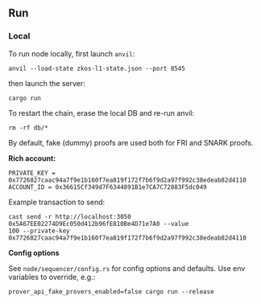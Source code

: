 ## Run

### Local

To run node locally, first launch `anvil`:

```
anvil --load-state zkos-l1-state.json --port 8545
```

then launch the server:

```
cargo run
```

To restart the chain, erase the local DB and re-run anvil:

```
rm -rf db/*
```

By default, fake (dummy) proofs are used both for FRI and SNARK proofs.

**Rich account:**

```
PRIVATE_KEY = 0x7726827caac94a7f9e1b160f7ea819f172f7b6f9d2a97f992c38edeab82d4110
ACCOUNT_ID = 0x36615Cf349d7F6344891B1e7CA7C72883F5dc049
```

Example transaction to send:

```
cast send -r http://localhost:3050 0x5A67EE02274D9Ec050d412b96fE810Be4D71e7A0 --value 
100 --private-key 0x7726827caac94a7f9e1b160f7ea819f172f7b6f9d2a97f992c38edeab82d4110
```

**Config options**

See `node/sequencer/config.rs` for config options and defaults. Use env variables to override, e.g.:

```
prover_api_fake_provers_enabled=false cargo run --release
```
